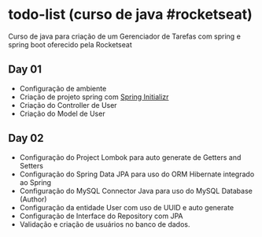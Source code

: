 # todo-list (curso de java #rocketseat)
Curso de java para criação de um Gerenciador de Tarefas com spring e spring boot oferecido pela Rocketseat

## Day 01
- Configuração de ambiente
- Criação de projeto spring com [Spring Initializr](https://start.spring.io)
- Criação do Controller de User
- Criação do Model de User

## Day 02
- Configuração do Project Lombok para auto generate de Getters and Setters
- Configuração do Spring Data JPA para uso do ORM Hibernate integrado ao Spring
- Configuração do MySQL Connector Java para uso do MySQL Database (Author)
- Configuração da entidade User com uso de UUID e auto generate
- Configuração de Interface do Repository com JPA
- Validação e criação de usuários no banco de dados.